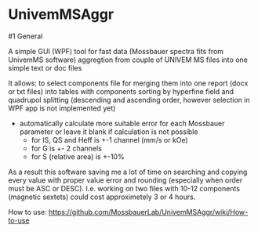 # UnivemMSAggr
#1 General

A simple GUI (WPF) tool for fast data (Mossbauer spectra fits from UnivemMS software) aggregtion from couple of UNIVEM MS files into one simple text or doc files

It allows:
 to select components file for merging them into one report (docx or txt files) into tables with components sorting by 
  hyperfine field and quadrupol splitting (descending and ascending order, however selection in WPF app is not implemented yet)
- automatically calculate more suitable error for each Mossbauer parameter or leave it blank if calculation is not possible
     - for IS, QS and Heff is +-1 channel (mm/s or kOe)
     - for G is +- 2 channels
     - for S (relative area) is +-10%

As a result this software saving me a lot of time on searching and copying every value with proper value error and rounding (especially when order must be ASC or DESC). I.e. working on two files with 10-12 components (magnetic sextets) could cost approximetely 3 or 4 hours.

How to use: https://github.com/MossbauerLab/UnivemMSAggr/wiki/How-to-use
